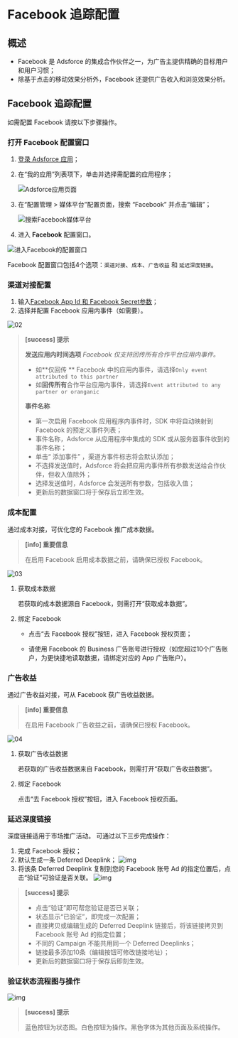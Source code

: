 # Facebook 追踪配置

## 概述

* Facebook 是 Adsforce 的集成合作伙伴之一，为广告主提供精确的目标用户和用户习惯；
* 除基于点击的移动效果分析外，Facebook 还提供广告收入和浏览效果分析。

## Facebook 追踪配置

如需配置 Facebook 请按以下步骤操作。

### 打开 **Facebook** 配置窗口

1. [登录 Adsforce 应用](<https://demo-portal.adsforce.io/login>)；

2. 在“我的应用”列表项下，单击并选择需配置的应用程序；

   ![Adsforce应用页面](Adsforce应用页面.PNG)

3. 在“配置管理 > 媒体平台”配置页面，搜索 “Facebook” 并点击“编辑”；

   ![搜索Facebook媒体平台](搜索Facebook媒体平台.PNG)

5. 进入 **Facebook** 配置窗口。

![进入Facebook的配置窗口](进入Facebook的配置窗口.PNG)

 

Facebook 配置窗口包括4个选项：`渠道对接`、`成本`、`广告收益` 和 `延迟深度链接`。

### 渠道对接配置

1. 输入[Facebook App Id 和 Facebook Secret参数](facebook-app-id-facebook-app-secret-configuration/README.md)；
3. 选择并配置 Facebook 应用内事件（如需要）。

 ![02](02.png)

> **[success] 提示**
>
> **发送应用内时间选项**
> *Facebook 仅支持回传所有合作平台应用内事件。*
>
> * 如**仅回传 ** Facebook 中的应用内事件，请选择`Only event attributed to this partner`
> * 如**回传所有**合作平台应用内事件，请选择`Event attributed to any partner or oranganic`
>
> **事件名称**
> * 第一次启用 Facebook 应用程序内事件时，SDK 中将自动映射到 Facebook 的预定义事件列表；
> * 事件名称，Adsforce 从应用程序中集成的 SDK 或从服务器事件收到的事件名称；
> * 单击“ 添加事件” ，渠道方事件标志将会默认添加；
> * 不选择发送值时，Adsforce 将会把应用内事件所有参数发送给合作伙伴，但收入值除外；
> * 选择发送值时，Adsforce 会发送所有参数，包括收入值；
> * 更新后的数据窗口将于保存后立即生效。


### 成本配置

通过成本对接，可优化您的 Facebook 推广成本数据。
> **[info] 重要信息**
>
> 在启用 Facebook 启用成本数据之前，请确保已授权 Facebook。


 ![03](03.png)

1. 获取成本数据

   若获取的成本数据源自 Facebook，则需打开“获取成本数据”。

2. 绑定 Facebook

    - 点击“去 Facebook 授权”按钮，进入 Facebook 授权页面；

    - 请使用 Facebook 的 Business 广告账号进行授权（如您超过10个广告账户，为更快捷地读取数据，请绑定对应的 App 广告账户）。
    

### 广告收益

通过广告收益对接，可从 Facebook 获广告收益数据。
> **[info] 重要信息**
>
> 在启用 Facebook 广告收益之前，请确保已授权 Facebook。

 ![04](04.png)

1. 获取广告收益数据

   若获取的广告收益数据来自 Facebook，则需打开“获取广告收益数据”。

2. 绑定 Facebook

   点击“去 Facebook 授权”按钮，进入 Facebook 授权页面。

### 延迟深度链接

深度链接适用于市场推广活动。
可通过以下三步完成操作：

1. 完成 Facebook 授权；
2. 默认生成一条 Deferred Deeplink；
   ![img](05.png)
3. 将该条 Deferred Deeplink 复制到您的 Facebook 账号 Ad 的指定位置后，点击“验证”可验证是否关联。
   ![img](8.png)

> **[success] 提示**
> 
> * 点击“验证”即可帮您验证是否已关联；
> * 状态显示“已验证”，即完成一次配置；
> * 直接拷贝或编辑生成的 Deferred Deeplink 链接后，将该链接拷贝到 Facebook 账号 Ad 的指定位置；
> * 不同的 Campaign 不能共用同一个 Deferred Deeplinks；
> * 链接最多添加10条（编辑按钮可修改链接地址）；
> * 更新后的数据窗口将于保存后即刻生效。

### 验证状态流程图与操作


![img](11.png)

> **[success] 提示**
> 
> 蓝色按钮为状态图。白色按钮为操作。黑色字体为其他页面及系统操作。
